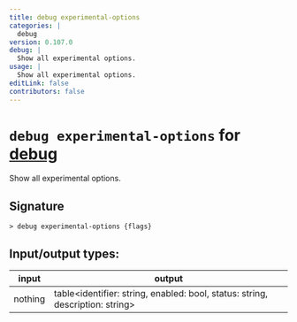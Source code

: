 ```yaml
---
title: debug experimental-options
categories: |
  debug
version: 0.107.0
debug: |
  Show all experimental options.
usage: |
  Show all experimental options.
editLink: false
contributors: false
---
```

<!-- This file is automatically generated. Please edit the command in https://github.com/nushell/nushell instead. -->

# `debug experimental-options` for [debug](/commands/categories/debug.md)

<div class='command-title'>Show all experimental options.</div>

## Signature

```> debug experimental-options {flags} ```


## Input/output types:

| input   | output                                                                        |
| ------- | ----------------------------------------------------------------------------- |
| nothing | table&lt;identifier: string, enabled: bool, status: string, description: string&gt; |